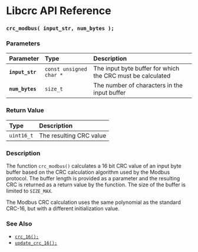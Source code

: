 # Libcrc API Reference

### `crc_modbus( input_str, num_bytes );`

### Parameters

| Parameter | Type | Description |
| :--- | :--- | :--- |
|**`input_str`**|`const unsigned char *`|The input byte buffer for which the CRC must be calculated|
|**`num_bytes`**|`size_t`|The number of characters in the input buffer|

### Return Value

| Type | Description |
| :--- | :--- |
|`uint16_t`|The resulting CRC value|

### Description

The function `crc_modbus()` calculates a 16 bit CRC value of an input byte buffer based on the
CRC calculation algorithm used by the Modbus protocol.
The buffer length is provided as a parameter and the resulting CRC is returned
as a return value by the function. The size of the buffer is limited to `SIZE_MAX`.

The Modbus CRC calculation uses the same polynomial as the standard CRC-16, but with a
different initialization value.

### See Also

* [`crc_16();`](crc_16.md)
* [`update_crc_16();`](update_crc_16.md)
